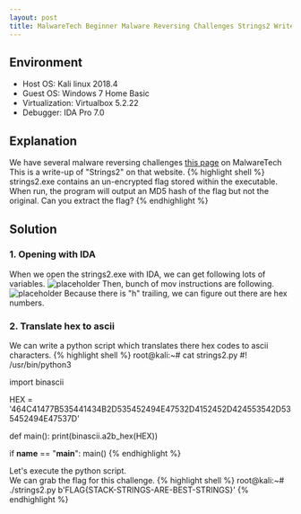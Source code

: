 ```yaml
---
layout: post
title: MalwareTech Beginner Malware Reversing Challenges Strings2 Writeup
---
```


## Environment
* Host OS: Kali linux 2018.4
* Guest OS: Windows 7 Home Basic
* Virtualization: Virtualbox 5.2.22 
* Debugger: IDA Pro 7.0

## Explanation
We have several malware reversing challenges <a href="https://www.malwaretech.com/beginner-malware-reversing-challenges">this page</a> on MalwareTech<br>
This is a write-up of "Strings2" on that website.
{% highlight shell %}
strings2.exe contains an un-encrypted flag stored within the executable. When run, the program will output an MD5 hash of the flag but not the original. Can you extract the flag?
{% endhighlight %}

## Solution
### 1. Opening with IDA
When we open the strings2.exe with IDA, we can get following lots of variables.
![placeholder](https://inar1.github.io/public/images/2019-02-12-09-26-12.png)
Then, bunch of mov instructions are following.
![placeholder](https://inar1.github.io/public/images/2019-02-12-09-28-38.png)
Because there is "h" trailing, we can figure out there are hex numbers.

### 2. Translate hex to ascii
We can write a python script which translates there hex codes to ascii characters.
{% highlight shell %}
root@kali:~# cat strings2.py 
#! /usr/bin/python3

import binascii

HEX = '464C41477B535441434B2D535452494E47532D4152452D424553542D535452494E47537D'


def main():
    print(binascii.a2b_hex(HEX))


if __name__ == "__main__":
    main()
{% endhighlight %}

Let's execute the python script.<br>
We can grab the flag for this challenge.
{% highlight shell %}
root@kali:~# ./strings2.py 
b'FLAG{STACK-STRINGS-ARE-BEST-STRINGS}'
{% endhighlight %}
